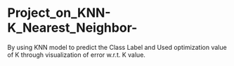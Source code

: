 # Project_on_KNN-K_Nearest_Neighbor-
By using KNN model to predict the Class Label and Used optimization value of K through visualization of error w.r.t. K value.
